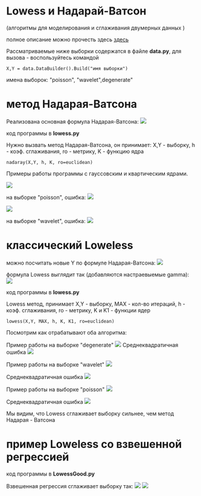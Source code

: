 # Lowess и Надарай-Ватсон
(алгоритмы для моделирования и сглаживания двумерных данных )

полное описание можно прочесть здесь [здесь]( http://www.machinelearning.ru/wiki/index.php?title=%D0%90%D0%BB%D0%B3%D0%BE%D1%80%D0%B8%D1%82%D0%BC_LOWESS)

Рассматриваемые ниже выборки содержатся в файле **data.py**, для вызова - воспользуйтесь командой 
```
X,Y = data.DataBuilder().Build("имя выборки")
```
имена выборок: "poisson", "wavelet",degenerate"


# метод Надарая-Ватсона

Реализована основная формула Надарая-Ватсона:
![](https://raw.githubusercontent.com/okiochan/Lowess/master/h1.gif)

код программы в **lowess.py**

Нужно вызвать метод Надарая-Ватсона, он принимает: X,Y - выборку, h - коэф. сглаживания, ro - метрику, K - функцию ядра
```
nadaray(X,Y, h, K, ro=euclidean)
```

Примеры работы программы с гауссовским	и	квартическим	ядрами.

![](https://raw.githubusercontent.com/okiochan/Lowess/master/nad1.png)

на выборке "poisson", ошибка:
![](https://raw.githubusercontent.com/okiochan/Lowess/master/nad11.png)

![](https://raw.githubusercontent.com/okiochan/Lowess/master/nad2.png)

на выборке "wavelet", ошибка:
![](https://raw.githubusercontent.com/okiochan/Lowess/master/nad22.png)



# классический Loweless

можно посчитать новые Y по формуле Надарая-Ватсона:
![](https://raw.githubusercontent.com/okiochan/Lowess/master/h1.gif)

формула Lowess выглядит так (добавляются настраевыемые gamma): 
![](https://raw.githubusercontent.com/okiochan/Lowess/master/h2.gif)

код программы в **lowess.py**

Lowess метод, принимает X,Y - выборку, MAX - кол-во итераций, h - коэф. сглаживания, ro - метрику, K и K1 - функции ядер
```
lowess(X,Y, MAX, h, K, K1, ro=euclidean)
```


Посмотрим как отрабатывают оба алгоритма:

Пример работы на выборке "degenerate"
![](https://raw.githubusercontent.com/okiochan/Lowess/master/Figure_11.png)
Среднеквадратичная ошибка
![](https://raw.githubusercontent.com/okiochan/Lowess/master/ssse.png)

Пример работы на выборке "wavelet"
![](https://raw.githubusercontent.com/okiochan/Lowess/master/Figure_12.png)

Среднеквадратичная ошибка
![](https://raw.githubusercontent.com/okiochan/Lowess/master/ssse1.png)

Пример работы на выборке "poisson"
![](https://raw.githubusercontent.com/okiochan/Lowess/master/Figure_13.png)

Среднеквадратичная ошибка
![](https://raw.githubusercontent.com/okiochan/Lowess/master/ssse2.png)

Мы видим, что Lowess сглаживает выборку сильнее, чем метод Надарая - Ватсона

# пример Loweless со взвешенной регрессией

код программы  в **LowessGood.py**

Взвешенная регрессия сглаживает выборку так: 
![](https://raw.githubusercontent.com/okiochan/Lowess/master/Figure_1.png)
![](https://raw.githubusercontent.com/okiochan/Lowess/master/Figure_2.png)


